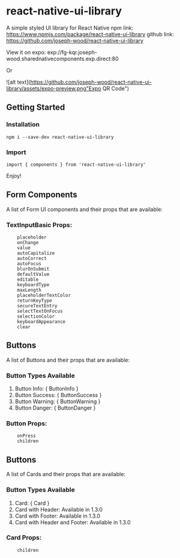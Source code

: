 # react-native-ui-library

A simple styled UI library for React Native
npm link: https://www.npmjs.com/package/react-native-ui-library
github link: https://github.com/joseph-wood/react-native-ui-library

View it on expo: exp://fg-kqr.joseph-wood.sharednativecomponents.exp.direct:80

Or 

![alt text](https://github.com/joseph-wood/react-native-ui-library/assets/expo-preview.png"Expo QR Code")

## Getting Started

### Installation

```
npm i --save-dev react-native-ui-library
```

### Import

```
import { components } from 'react-native-ui-library'
```

Enjoy!
## Form Components 

A list of Form UI components and their props that are available:

### TextInputBasic Props:
```
    placeholder
    onChange
    value
    autoCapitalize
    autoCorrect
    autoFocus
    blurOnSubmit
    defaultValue
    editable
    keyboardType
    maxLength
    placeholderTextColor
    returnKeyType
    secureTextEntry
    selectTextOnFocus
    selectionColor
    keyboardAppearance
    clear
```
## Buttons

A list of Buttons and their props that are available:

### Button Types Available

1. Button Info: { ButtonInfo }
2. Button Success: { ButtonSuccess }
3. Button Warning: { ButtonWarning }
4. Button Danger: { ButtonDanger }

### Button Props:
```
    onPress
    children
```

## Buttons

A list of Cards and their props that are available:

### Button Types Available

1. Card: { Card }
2. Card with Header: Available in 1.3.0
3. Card with Footer: Available in 1.3.0 
4. Card with Header and Footer: Available in 1.3.0

### Card Props:
```
    children
```
